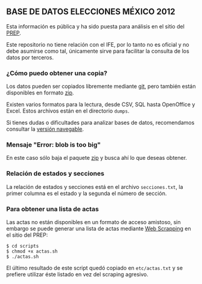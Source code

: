 ## BASE DE DATOS ELECCIONES MÉXICO 2012

Esta información es pública y ha sido puesta para análisis en el sitio del [PREP](http://prep2012.ife.org.mx/prep/NACIONAL/PresidenteNacionalVPC.html).

Este repositorio no tiene relación con el IFE, por lo tanto no es oficial y no debe asumirse como tal, únicamente sirve para facilitar la consulta de los datos por terceros.

### ¿Cómo puedo obtener una copia?

Los datos pueden ser copiados libremente mediante [git](http://git-scm.com), pero también están disponibles en formato [zip](https://github.com/xiam/mexico-prep-2012/zipball/master).

Existen varios formatos para la lectura, desde CSV, SQL hasta OpenOffice y Excel. Estos archivos están en el directorio ``dumps``.

Si tienes dudas o dificultades para analizar bases de datos, recomendamos consultar la [versión navegable](http://log.hckr.org/elecciones/prep/2012).

### Mensaje "Error: blob is too big"

En este caso sólo baja el paquete [zip](https://github.com/xiam/mexico-prep-2012/zipball/master) y busca ahí lo que deseas obtener.

### Relación de estados y secciones

La relación de estados y secciones está en el archivo ``secciones.txt``, la primer columna es el estado y la segunda el número de sección.

### Para obtener una lista de actas

Las actas no están disponibles en un formato de acceso amistoso, sin embargo se puede generar una lista de actas mediante [Web Scrapping](http://en.wikipedia.org/wiki/Web_scraping) en el sitio del PREP:

    $ cd scripts
    $ chmod +x actas.sh
    $ ./actas.sh

El último resultado de este script quedó copiado en ``etc/actas.txt`` y se prefiere utilizar éste listado en vez del scraping agresivo.

